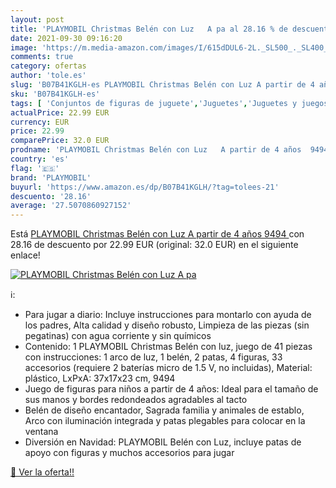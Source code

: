 ```yaml
---
layout: post
title: 'PLAYMOBIL Christmas Belén con Luz   A pa al 28.16 % de descuento'
date: 2021-09-30 09:16:20
image: 'https://m.media-amazon.com/images/I/615dDUL6-2L._SL500_._SL400_.jpg'
comments: true
category: ofertas
author: 'tole.es'
slug: 'B07B41KGLH-es PLAYMOBIL Christmas Belén con Luz A partir de 4 años 9494'
sku: 'B07B41KGLH-es'
tags: [ 'Conjuntos de figuras de juguete','Juguetes','Juguetes y juegos','Muñecos y figuras','christmas','playmobil', ]
actualPrice: 22.99 EUR
currency: EUR
price: 22.99
comparePrice: 32.0 EUR
prodname: 'PLAYMOBIL Christmas Belén con Luz   A partir de 4 años  9494 '
country: 'es'
flag: '🇪🇸'
brand: 'PLAYMOBIL'
buyurl: 'https://www.amazon.es/dp/B07B41KGLH/?tag=tolees-21'
descuento: '28.16'
average: '27.5070860927152'
---
```


Está [PLAYMOBIL Christmas Belén con Luz   A partir de 4 años  9494 ](https://www.amazon.es/dp/B07B41KGLH/?tag=tolees-21) con 28.16 de descuento por 22.99 EUR (original: 32.0 EUR) en el siguiente enlace!

[![PLAYMOBIL Christmas Belén con Luz   A pa](https://m.media-amazon.com/images/I/615dDUL6-2L._SL500_._SL400_.jpg)](https://www.amazon.es/dp/B07B41KGLH/?tag=tolees-21)

ℹ️:

- Para jugar a diario: Incluye instrucciones para montarlo con ayuda de los padres, Alta calidad y diseño robusto, Limpieza de las piezas (sin pegatinas) con agua corriente y sin químicos
- Contenido: 1 PLAYMOBIL Christmas Belén con luz, juego de 41 piezas con instrucciones: 1 arco de luz, 1 belén, 2 patas, 4 figuras, 33 accesorios (requiere 2 baterías micro de 1.5 V, no incluidas), Material: plástico, LxPxA: 37x17x23 cm, 9494
- Juego de figuras para niños a partir de 4 años: Ideal para el tamaño de sus manos y bordes redondeados agradables al tacto
- Belén de diseño encantador, Sagrada familia y animales de establo, Arco con iluminación integrada y patas plegables para colocar en la ventana
- Diversión en Navidad: PLAYMOBIL Belén con Luz, incluye patas de apoyo con figuras y muchos accesorios para jugar

[🛒 Ver la oferta!!](https://www.amazon.es/dp/B07B41KGLH/?tag=tolees-21)
